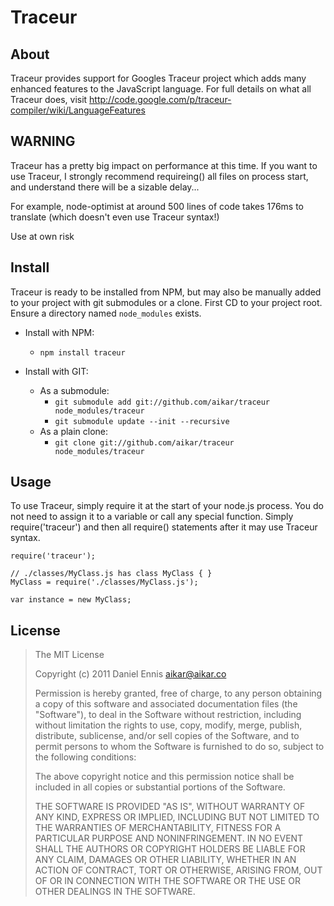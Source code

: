 # Traceur

## About
Traceur provides support for Googles Traceur project which adds many enhanced
features to the JavaScript language. For full details on what all Traceur does,
visit <http://code.google.com/p/traceur-compiler/wiki/LanguageFeatures>

## WARNING
Traceur has a pretty big impact on performance at this time.
If you want to use Traceur, I strongly recommend requireing() all files on process start, and understand there will be a sizable delay...

For example, node-optimist at around 500 lines of code takes 176ms to translate (which doesn't even use Traceur syntax!)

Use at own risk

## Install
Traceur is ready to be installed from NPM, but may also be manually added
to your project with git submodules or a clone. First CD to your project root.
Ensure a directory named `node_modules` exists.

  - Install with NPM:
     - `npm install traceur`
     
  - Install with GIT:
     - As a submodule:
        - `git submodule add git://github.com/aikar/traceur node_modules/traceur`
        - `git submodule update --init --recursive`
     - As a plain clone:
        - `git clone git://github.com/aikar/traceur node_modules/traceur`

## Usage
To use Traceur, simply require it at the start of your node.js process.
You do not need to assign it to a variable or call any special function.
Simply require('traceur') and then all require() statements after it may use
Traceur syntax.
    
    require('traceur');
    
    // ./classes/MyClass.js has class MyClass { }
    MyClass = require('./classes/MyClass.js');
    
    var instance = new MyClass;
    
## License
> The MIT License
>
>  Copyright (c) 2011 Daniel Ennis <aikar@aikar.co>
>
> Permission is hereby granted, free of charge, to any person obtaining a copy
> of this software and associated documentation files (the "Software"), to deal
> in the Software without restriction, including without limitation the rights
> to use, copy, modify, merge, publish, distribute, sublicense, and/or sell
> copies of the Software, and to permit persons to whom the Software is
> furnished to do so, subject to the following conditions:
>
> The above copyright notice and this permission notice shall be included in
> all copies or substantial portions of the Software.
>
> THE SOFTWARE IS PROVIDED "AS IS", WITHOUT WARRANTY OF ANY KIND, EXPRESS OR
> IMPLIED, INCLUDING BUT NOT LIMITED TO THE WARRANTIES OF MERCHANTABILITY,
> FITNESS FOR A PARTICULAR PURPOSE AND NONINFRINGEMENT. IN NO EVENT SHALL THE
> AUTHORS OR COPYRIGHT HOLDERS BE LIABLE FOR ANY CLAIM, DAMAGES OR OTHER
> LIABILITY, WHETHER IN AN ACTION OF CONTRACT, TORT OR OTHERWISE, ARISING FROM,
> OUT OF OR IN CONNECTION WITH THE SOFTWARE OR THE USE OR OTHER DEALINGS IN
> THE SOFTWARE.
